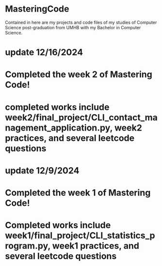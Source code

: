 # MasteringCode
Contained in here are my projects and code files of my studies of Computer Science post-graduation from UMHB with my Bachelor in Computer Science.

# update 12/16/2024
# Completed the week 2 of Mastering Code!
# completed works include week2/final_project/CLI_contact_management_application.py, week2 practices, and several leetcode questions

# update 12/9/2024
# Completed the week 1 of Mastering Code!
# Completed works include week1/final_project/CLI_statistics_program.py, week1 practices, and several leetcode questions
